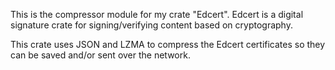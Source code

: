 This is the compressor module for my crate "Edcert".
Edcert is a digital signature crate for signing/verifying content based on cryptography.

This crate uses JSON and LZMA to compress the Edcert certificates so they can be saved and/or sent over the network.
